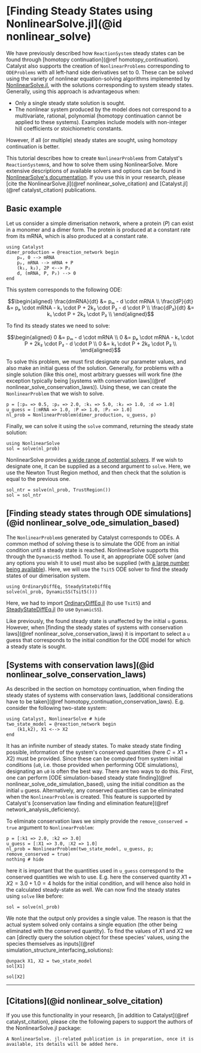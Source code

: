 # [Finding Steady States using NonlinearSolve.jl](@id nonlinear_solve)

We have previously described how `ReactionSystem` steady states can be found through [homotopy continuation](@ref homotopy_continuation). Catalyst also supports the creation of `NonlinearProblems` corresponding to `ODEProblems` with all left-hand side derivatives set to 0. These can be solved using the variety of nonlinear equation-solving algorithms implemented by [NonlinearSolve.jl](https://github.com/SciML/NonlinearSolve.jl), with the solutions corresponding to system steady states. Generally, using this approach is advantageous when:
- Only a single steady state solution is sought.
- The nonlinear system produced by the model does not correspond to a multivariate, rational, polynomial (homotopy continuation cannot be applied to these systems). Examples include models with non-integer hill coefficients or stoichiometric constants.

However, if all (or multiple) steady states are sought, using homotopy continuation is better.

This tutorial describes how to create `NonlinearProblem`s from Catalyst's `ReactionSystemn`s, and how to solve them using NonlinearSolve. More extensive descriptions of available solvers and options can be found in [NonlinearSolve's documentation](https://docs.sciml.ai/NonlinearSolve/stable/). If you use this in your research, please [cite the NonlinearSolve.jl](@ref nonlinear_solve_citation) and [Catalyst.jl](@ref catalyst_citation) publications.

## Basic example
Let us consider a simple dimerisation network, where a protein ($P$) can exist in a monomer and a dimer form. The protein is produced at a constant rate from its mRNA, which is also produced at a constant rate.
```@example nonlinear_solve1
using Catalyst
dimer_production = @reaction_network begin
    pₘ, 0 --> mRNA
    pₚ, mRNA --> mRNA + P
    (k₁, k₂), 2P <--> P₂
    d, (mRNA, P, P₂) --> 0
end
```
This system corresponds to the following ODE:
```math
\begin{aligned}
\frac{dmRNA}{dt} &= pₘ - d \cdot mRNA \\
\frac{dP}{dt} &= pₚ \cdot mRNA - k₁ \cdot P + 2k₂ \cdot P₂ - d \cdot P \\
\frac{dP₂}{dt} &= k₁ \cdot P + 2k₂ \cdot P₂ \\
\end{aligned}
```
To find its steady states we need to solve:
```math
\begin{aligned}
0 &= pₘ - d \cdot mRNA \\
0 &= pₚ \cdot mRNA - k₁ \cdot P + 2k₂ \cdot P₂ - d \cdot P \\
0 &= k₁ \cdot P + 2k₂ \cdot P₂ \\
\end{aligned}
```

To solve this problem, we must first designate our parameter values, and also make an initial guess of the solution. Generally, for problems with a single solution (like this one), most arbitrary guesses will work fine (the exception typically being [systems with conservation laws](@ref nonlinear_solve_conservation_laws)). Using these, we can create the `NonlinearProblem` that we wish to solve.
```@example nonlinear_solve1
p = [:pₘ => 0.5, :pₚ => 2.0, :k₁ => 5.0, :k₂ => 1.0, :d => 1.0]
u_guess = [:mRNA => 1.0, :P => 1.0, :P₂ => 1.0]
nl_prob = NonlinearProblem(dimer_production, u_guess, p)
```
Finally, we can solve it using the `solve` command, returning the steady state solution:
```@example nonlinear_solve1
using NonlinearSolve
sol = solve(nl_prob)
```

NonlinearSolve provides [a wide range of potential solvers](https://docs.sciml.ai/NonlinearSolve/stable/solvers/NonlinearSystemSolvers/). If we wish to designate one, it can be supplied as a second argument to `solve`. Here, we use the Newton Trust Region method, and then check that the solution is equal to the previous one.
```@example nonlinear_solve1
sol_ntr = solve(nl_prob, TrustRegion())
sol ≈ sol_ntr
```

## [Finding steady states through ODE simulations](@id nonlinear_solve_ode_simulation_based)
The `NonlinearProblem`s generated by Catalyst corresponds to ODEs. A common method of solving these is to simulate the ODE from an initial condition until a steady state is reached. NonlinearSolve supports this through the `DynamicSS` method. To use it, an appropriate ODE solver (and any options you wish it to use) must also be supplied (with [a large number being available](https://docs.sciml.ai/DiffEqDocs/stable/solvers/ode_solve/)). Here, we will use the `Tsit5` ODE solver to find the steady states of our dimerisation system.
```@example nonlinear_solve1
using OrdinaryDiffEq, SteadyStateDiffEq
solve(nl_prob, DynamicSS(Tsit5()))
```
Here, we had to import [OrdinaryDiffEq.jl](https://github.com/SciML/OrdinaryDiffEq.jl) (to use `Tsit5`) and [SteadyStateDiffEq.jl](https://github.com/SciML/SteadyStateDiffEq.jl) (to use `DynamicSS`).

Like previously, the found steady state is unaffected by the initial `u` guess. However, when [finding the steady states of systems with conservation laws](@ref nonlinear_solve_conservation_laws) it is important to select a `u` guess that corresponds to the initial condition for the ODE model for which a steady state is sought.


## [Systems with conservation laws](@id nonlinear_solve_conservation_laws)
As described in the section on homotopy continuation, when finding the steady states of systems with conservation laws, [additional considerations have to be taken](@ref homotopy_continuation_conservation_laws). E.g. consider the following two-state system:
```@example nonlinear_solve2
using Catalyst, NonlinearSolve # hide
two_state_model = @reaction_network begin
    (k1,k2), X1 <--> X2
end
```
It has an infinite number of steady states. To make steady state finding possible, information of the system's conserved quantities (here $C=X1+X2$) must be provided. Since these can be computed from system initial conditions (`u0`, i.e. those provided when performing ODE simulations), designating an `u0` is often the best way. There are two ways to do this. First, one can perform [ODE simulation-based steady state finding](@ref nonlinear_solve_ode_simulation_based), using the initial condition as the initial `u` guess. Alternatively, any conserved quantities can be eliminated when the `NonlinearProblem` is created. This feature is supported by Catalyst's [conservation law finding and elimination feature](@ref network_analysis_deficiency).

To eliminate conservation laws we simply provide the `remove_conserved = true` argument to `NonlinearProblem`:
```@example nonlinear_solve2
p = [:k1 => 2.0, :k2 => 3.0]
u_guess = [:X1 => 3.0, :X2 => 1.0]
nl_prob = NonlinearProblem(two_state_model, u_guess, p; remove_conserved = true)
nothing # hide
```
here it is important that the quantities used in `u_guess` correspond to the conserved quantities we wish to use. E.g. here the conserved quantity $X1 + X2= 3.0 + 1.0 = 4$ holds for the initial condition, and will hence also hold in the calculated steady-state as well. We can now find the steady states using `solve` like before:
```@example nonlinear_solve2
sol = solve(nl_prob)
```
We note that the output only provides a single value. The reason is that the actual system solved only contains a single equation (the other being eliminated with the conserved quantity). To find the values of $X1$ and $X2$ we can [directly query the solution object for these species' values, using the species themselves as inputs](@ref simulation_structure_interfacing_solutions):
```@example nonlinear_solve2
@unpack X1, X2 = two_state_model
sol[X1]
```
```@example nonlinear_solve2
sol[X2]
```

---
## [Citations](@id nonlinear_solve_citation)
If you use this functionality in your research, [in addition to Catalyst](@ref catalyst_citation), please cite the following papers to support the authors of the NonlinearSolve.jl package:
```
A NonlinearSolve. jl-related publication is in preparation, once it is available, its details will be added here.
```
